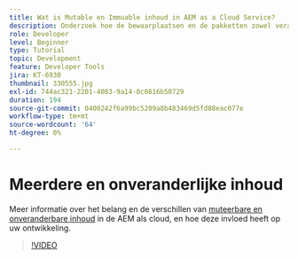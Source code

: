 ```yaml
---
title: Wat is Mutable en Immuable inhoud in AEM as a Cloud Service?
description: Onderzoek hoe de bewaarplaatsen en de pakketten zowel veranderbare als onveranderlijke inhoud gebruiken en waarom het in AEM as a Cloud Service belangrijk is.
role: Developer
level: Beginner
type: Tutorial
topic: Development
feature: Developer Tools
jira: KT-6930
thumbnail: 330555.jpg
exl-id: 744ac321-2201-4083-9a14-0c0816b50729
duration: 194
source-git-commit: 0400242f6a99bc5209a8b483469d5fd88eac077e
workflow-type: tm+mt
source-wordcount: '64'
ht-degree: 0%

---
```


# Meerdere en onveranderlijke inhoud

Meer informatie over het belang en de verschillen van [muteerbare en onveranderbare inhoud](https://experienceleague.adobe.com/docs/experience-manager-cloud-service/implementing/developing/aem-project-content-package-structure.html) in de AEM als cloud, en hoe deze invloed heeft op uw ontwikkeling.

>[!VIDEO](https://video.tv.adobe.com/v/330555?quality=12&learn=on)
